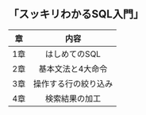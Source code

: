 ## 「スッキリわかるSQL入門」

|章|内容|
|:--:|:--:|
|1章|はしめてのSQL|[詳細]()|
|2章|基本文法と4大命令|[詳細]()|
|3章|操作する行の絞り込み|[詳細]()|
|4章|検索結果の加工|[詳細]()|
